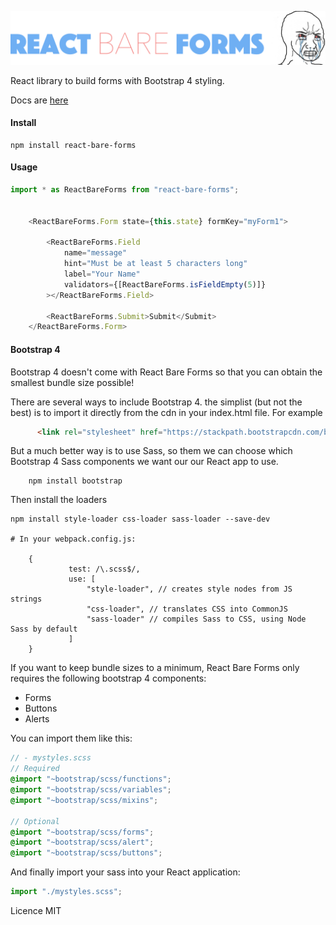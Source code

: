 ![ReactBareForms](images/rbf_logo2.png?raw=true "React Bare Forms")

React library to build forms with Bootstrap 4 styling.

Docs are [here](https://joegasewicz.github.io/react-bare-forms/) 
#### Install
```
npm install react-bare-forms
```

#### Usage
```typescript jsx
import * as ReactBareForms from "react-bare-forms";


    <ReactBareForms.Form state={this.state} formKey="myForm1">
    
        <ReactBareForms.Field
            name="message"
            hint="Must be at least 5 characters long"
            label="Your Name"
            validators={[ReactBareForms.isFieldEmpty(5)]}
        ></ReactBareForms.Field>
        
        <ReactBareForms.Submit>Submit</Submit>
    </ReactBareForms.Form>
```


#### Bootstrap 4
Bootstrap 4 doesn't come with React Bare Forms so that you can obtain the smallest bundle size possible!

There are several ways to include Bootstrap 4. the simplist (but not the best) is to import it directly from the cdn in your index.html file. For example
```html
      <link rel="stylesheet" href="https://stackpath.bootstrapcdn.com/bootstrap/4.4.1/css/bootstrap.min.css" integrity="sha384-Vkoo8x4CGsO3+Hhxv8T/Q5PaXtkKtu6ug5TOeNV6gBiFeWPGFN9MuhOf23Q9Ifjh" crossorigin="anonymous">
``` 

But a much better way is to use Sass, so them we can choose which Bootstrap 4 Sass components we want our our React app to use.

```
    npm install bootstrap
```

Then install the loaders
```
npm install style-loader css-loader sass-loader --save-dev

# In your webpack.config.js:

    {
             test: /\.scss$/,
             use: [
                 "style-loader", // creates style nodes from JS strings
                 "css-loader", // translates CSS into CommonJS
                 "sass-loader" // compiles Sass to CSS, using Node Sass by default
             ]
    }
```
If you want to keep bundle sizes to a minimum, React Bare Forms only requires the following bootstrap 4 components:
- Forms
- Buttons
- Alerts

You can import them like this:
```scss
// - mystyles.scss
// Required
@import "~bootstrap/scss/functions";
@import "~bootstrap/scss/variables";
@import "~bootstrap/scss/mixins";

// Optional
@import "~bootstrap/scss/forms";
@import "~bootstrap/scss/alert";
@import "~bootstrap/scss/buttons";
```
And finally import your sass into your React application:

```jsx
import "./mystyles.scss";
```

Licence MIT
